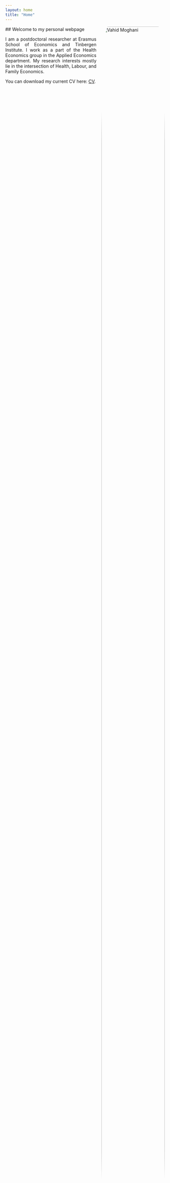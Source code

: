 ```yaml
---
layout: home
title: "Home"
---
```


<div style="float: right; width: 200px; margin: 0 0 1rem 1rem;">
  <img
    src="{{ '/graphics/9ca4446a62b3a82a649edf944974ca08-768x1151.jpg' | relative_url }}"
    alt="Vahid Moghani"
    style="width: 100%; height: auto; border-radius: 10%;"
  />
</div>

<div markdown="1" style="text-align: justify; margin-bottom: 2rem;">
## Welcome to my personal webpage

I am a postdoctoral researcher at Erasmus School of Economics and Tinbergen Institute. I work as a part of the Health Economics group in the Applied Economics department. My research interests mostly lie in the intersection of Health, Labour, and Family Economics.

You can download my current CV here: [CV](/documents/CV.pdf).
</div>
